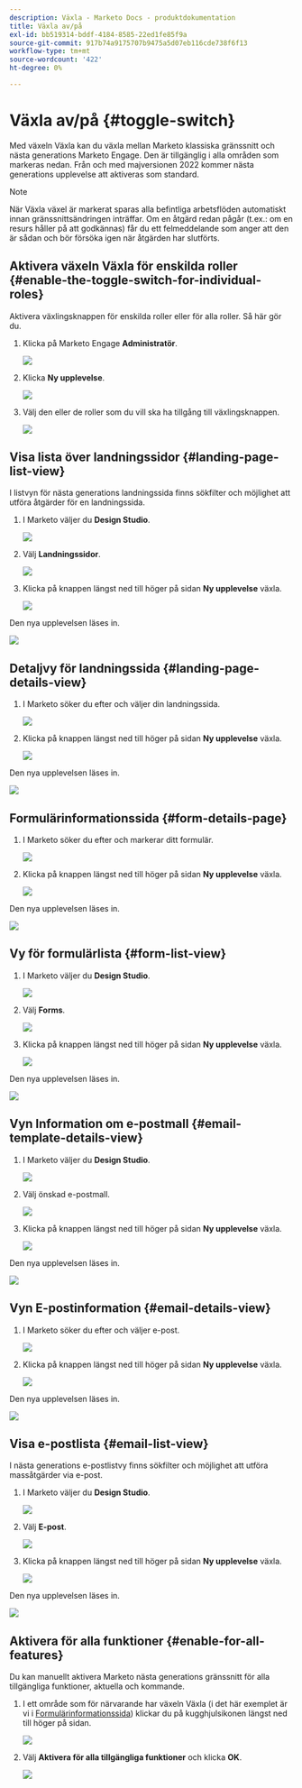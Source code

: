 ```yaml
---
description: Växla - Marketo Docs - produktdokumentation
title: Växla av/på
exl-id: bb519314-bddf-4184-8585-22ed1fe85f9a
source-git-commit: 917b74a9175707b9475a5d07eb116cde738f6f13
workflow-type: tm+mt
source-wordcount: '422'
ht-degree: 0%

---
```


# Växla av/på {#toggle-switch}

Med växeln Växla kan du växla mellan Marketo klassiska gränssnitt och nästa generations Marketo Engage. Den är tillgänglig i alla områden som markeras nedan. Från och med majversionen 2022 kommer nästa generations upplevelse att aktiveras som standard.

>[!NOTE]
>
>När Växla växel är markerat sparas alla befintliga arbetsflöden automatiskt innan gränssnittsändringen inträffar. Om en åtgärd redan pågår (t.ex.: om en resurs håller på att godkännas) får du ett felmeddelande som anger att den är sådan och bör försöka igen när åtgärden har slutförts.

## Aktivera växeln Växla för enskilda roller {#enable-the-toggle-switch-for-individual-roles}

Aktivera växlingsknappen för enskilda roller eller för alla roller. Så här gör du.

1. Klicka på Marketo Engage **Administratör**.

   ![](assets/toggle-switch-1.png)

1. Klicka **Ny upplevelse**.

   ![](assets/toggle-switch-2.png)

1. Välj den eller de roller som du vill ska ha tillgång till växlingsknappen.

   ![](assets/toggle-switch-3.png)

## Visa lista över landningssidor {#landing-page-list-view}

I listvyn för nästa generations landningssida finns sökfilter och möjlighet att utföra åtgärder för en landningssida.

1. I Marketo väljer du **Design Studio**.

   ![](assets/toggle-switch-4.png)

1. Välj **Landningssidor**.

   ![](assets/toggle-switch-5.png)

1. Klicka på knappen längst ned till höger på sidan **Ny upplevelse** växla.

   ![](assets/toggle-switch-6.png)

Den nya upplevelsen läses in.

![](assets/toggle-switch-7.png)

## Detaljvy för landningssida {#landing-page-details-view}

1. I Marketo söker du efter och väljer din landningssida.

   ![](assets/toggle-switch-8.png)

1. Klicka på knappen längst ned till höger på sidan **Ny upplevelse** växla.

   ![](assets/toggle-switch-9.png)

Den nya upplevelsen läses in.

![](assets/toggle-switch-10.png)

## Formulärinformationssida {#form-details-page}

1. I Marketo söker du efter och markerar ditt formulär.

   ![](assets/toggle-switch-11.png)

1. Klicka på knappen längst ned till höger på sidan **Ny upplevelse** växla.

   ![](assets/toggle-switch-12.png)

Den nya upplevelsen läses in.

![](assets/toggle-switch-13.png)

## Vy för formulärlista {#form-list-view}

1. I Marketo väljer du **Design Studio**.

   ![](assets/toggle-switch-14.png)

1. Välj **Forms**.

   ![](assets/toggle-switch-15.png)

1. Klicka på knappen längst ned till höger på sidan **Ny upplevelse** växla.

   ![](assets/toggle-switch-16.png)

Den nya upplevelsen läses in.

![](assets/toggle-switch-17.png)

## Vyn Information om e-postmall {#email-template-details-view}

1. I Marketo väljer du **Design Studio**.

   ![](assets/toggle-switch-18.png)

1. Välj önskad e-postmall.

   ![](assets/toggle-switch-19.png)

1. Klicka på knappen längst ned till höger på sidan **Ny upplevelse** växla.

   ![](assets/toggle-switch-20.png)

Den nya upplevelsen läses in.

![](assets/toggle-switch-21.png)

## Vyn E-postinformation {#email-details-view}

1. I Marketo söker du efter och väljer e-post.

   ![](assets/toggle-switch-22.png)

1. Klicka på knappen längst ned till höger på sidan **Ny upplevelse** växla.

   ![](assets/toggle-switch-23.png)

Den nya upplevelsen läses in.

![](assets/toggle-switch-24.png)

## Visa e-postlista {#email-list-view}

I nästa generations e-postlistvy finns sökfilter och möjlighet att utföra massåtgärder via e-post.

1. I Marketo väljer du **Design Studio**.

   ![](assets/toggle-switch-25.png)

1. Välj **E-post**.

   ![](assets/toggle-switch-26.png)

1. Klicka på knappen längst ned till höger på sidan **Ny upplevelse** växla.

   ![](assets/toggle-switch-27.png)

Den nya upplevelsen läses in.

![](assets/toggle-switch-28.png)

## Aktivera för alla funktioner {#enable-for-all-features}

Du kan manuellt aktivera Marketo nästa generations gränssnitt för alla tillgängliga funktioner, aktuella och kommande.

1. I ett område som för närvarande har växeln Växla (i det här exemplet är vi i [Formulärinformationssida](#form-details-page)) klickar du på kugghjulsikonen längst ned till höger på sidan.

   ![](assets/toggle-switch-second-last.png)

1. Välj **Aktivera för alla tillgängliga funktioner** och klicka **OK**.

   ![](assets/toggle-switch-last.png)
